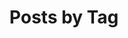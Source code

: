 ---
lang: en
title: "Posts by Tag"
permalink: /en/tags/
layout: tags
author_profile: true
last_modified_at: 2024-10-01

---